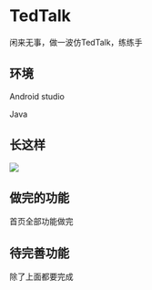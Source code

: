 # TedTalk

闲来无事，做一波仿TedTalk，练练手

## 环境

Android studio

Java

## 长这样

![](http://ox0uo3p10.bkt.clouddn.com/Ted.gif)

## 做完的功能
首页全部功能做完

## 待完善功能
除了上面都要完成



